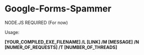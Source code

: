 # Google-Forms-Spammer

NODE.JS REQUIRED (For now)

Usage: 

**[YOUR_COMPILED_EXE_FILENAME] /L [LINK] /M [MESSAGE] /N [NUMER_OF_REQUESTS] /T [NUMBER_OF_THREADS]**
